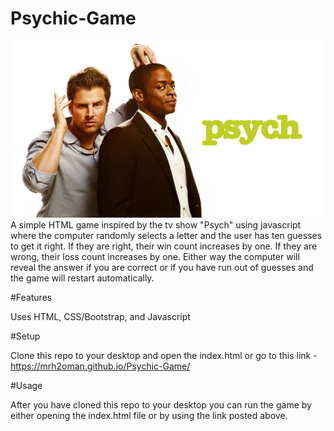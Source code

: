 # Psychic-Game
![Alt text](/assets/images/Psych.jpg "Psych")
A simple HTML game inspired by the tv show "Psych" using javascript where the computer randomly selects a letter and the user has ten guesses to get it right. If they are right, their win count increases by one. If they are wrong, their loss count increases by one.  Either way the computer will reveal the answer if you are correct or if you have run out of guesses and the game will restart automatically.

 #Features

 Uses HTML, CSS/Bootstrap, and Javascript


#Setup

Clone this repo to your desktop and open the index.html
                        or
go to this link - https://mrh2oman.github.io/Psychic-Game/

#Usage

After you have cloned this repo to your desktop you can run the game by either opening the index.html file or by using the link posted above.


